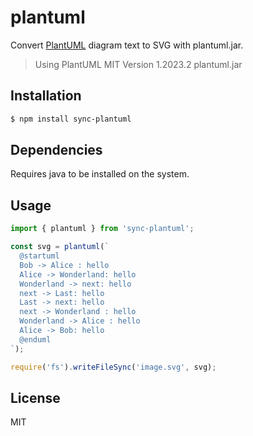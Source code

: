 # plantuml

Convert [PlantUML] diagram text to SVG with plantuml.jar.

> Using PlantUML MIT Version 1.2023.2 plantuml.jar

## Installation

```bash
$ npm install sync-plantuml
```

## Dependencies

Requires java to be installed on the system.

## Usage

```js
import { plantuml } from 'sync-plantuml';

const svg = plantuml(`
  @startuml
  Bob -> Alice : hello
  Alice -> Wonderland: hello
  Wonderland -> next: hello
  next -> Last: hello
  Last -> next: hello
  next -> Wonderland : hello
  Wonderland -> Alice : hello
  Alice -> Bob: hello
  @enduml
`);

require('fs').writeFileSync('image.svg', svg);
```

## License

MIT

[PlantUML]: https://plantuml.com